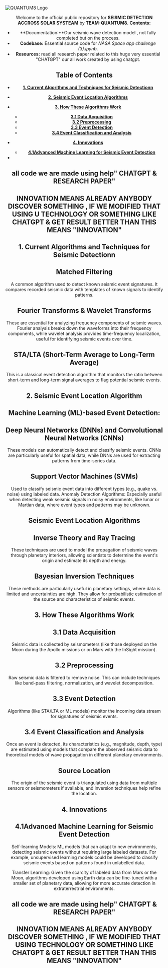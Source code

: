 ![QUANTUM8 Logo]("QUANTUM8LOGO.jpeg")
<div align="center">

Welcome to the official public repository for **SEISMIC DETECTION ACCROSS SOLAR SYSTEAM** by **TEAM-QUANTUM8**.
**Contents:**  
- **Documentation:**Our seismic wave detection model , not fully completed but on the process.
- **Codebase:** Essential source code for *NASA Space app challenge (3).ipynb*.
- **Resources:** read all research paper related to this huge very essential "CHATGPT" our all work created by using chatgpt.
## Table of Contents
- [**1. Current Algorithms and Techniques for Seismic Detectionn**](#1-algorithm)
- [**2. Seismic Event Location Algorithms**](#2-location)
- [**3.  How These Algorithms Work**](#3-working-principle)
   - [**3.1 Data Acquisition**](#31-Data-Acquisition)
   - [**3.2 Preprocessing**](#32-Preprocessing)
   - [**3.3 Event Detection**](#33-Event-Detection)
   - [**3.4 Event Classification and Analysis**](#34-Event-Classification-Analysis)
   
- [**4. Innovations**](#4-Innovations)
   - [**4.1Advanced Machine Learning for Seismic Event Detection**](#41-Waveform-Enhancement-via-AIs)
     
-
## all code we are made using help" CHATGPT & RESEARCH PAPER"
## INNOVATION MEANS ALREADY ANYBODY DISCOVER SOMETHING , IF WE MODIFIED THAT USING U   TECHNOLOGY OR SOMETHING LIKE CHATGPT & GET RESULT BETTER THAN THIS MEANS "INNOVATION"



## 1. Current Algorithms and Techniques for Seismic Detectionn
## Matched Filtering
A common algorithm used to detect known seismic event signatures. It compares recorded seismic data with templates of known signals to identify patterns.
## Fourier Transforms & Wavelet Transforms
These are essential for analyzing frequency components of seismic waves. Fourier analysis breaks down the waveforms into their frequency components, while wavelet analysis provides time-frequency localization, useful for identifying seismic events over time.
## STA/LTA (Short-Term Average to Long-Term Average)
This is a classical event detection algorithm that monitors the ratio between short-term and long-term signal averages to flag potential seismic events.

## 2. Seismic Event Location Algorithm
## Machine Learning (ML)-based Event Detection:
## Deep Neural Networks (DNNs) and Convolutional Neural Networks (CNNs)
These models can automatically detect and classify seismic events. CNNs are particularly useful for spatial data, while DNNs are used for extracting patterns from time-series data.
## Support Vector Machines (SVMs)
Used to classify seismic event data into different types (e.g., quake vs. noise) using labeled data.
Anomaly Detection Algorithms: Especially useful when detecting weak seismic signals in noisy environments, like lunar or Martian data, where event types and patterns may be unknown.

## Seismic Event Location Algorithms
  ## Inverse Theory and Ray Tracing
These techniques are used to model the propagation of seismic waves through planetary interiors, allowing scientists to determine the event's origin and estimate its depth and energy.
## Bayesian Inversion Techniques
These methods are particularly useful in planetary settings, where data is limited and uncertainties are high. They allow for probabilistic estimation of the source and characteristics of seismic events.

## 3.  How These Algorithms Work
## 3.1 Data Acquisition 
Seismic data is collected by seismometers (like those deployed on the Moon during the Apollo missions or on Mars with the InSight mission).

## 3.2 Preprocessing
Raw seismic data is filtered to remove noise. This can include techniques like band-pass filtering, normalization, and wavelet decomposition.

## 3.3 Event Detection
Algorithms (like STA/LTA or ML models) monitor the incoming data stream for signatures of seismic events.

## 3.4 Event Classification and Analysis 
Once an event is detected, its characteristics (e.g., magnitude, depth, type) are estimated using models that compare the observed seismic data to theoretical models of wave propagation in different planetary environments.

## Source Location
The origin of the seismic event is triangulated using data from multiple sensors or seismometers if available, and inversion techniques help refine the location.


## 4. Innovations
## 4.1Advanced Machine Learning for Seismic Event Detection
Self-learning Models: ML models that can adapt to new environments, detecting seismic events without requiring large labeled datasets. For example, unsupervised learning models could be developed to classify seismic events based on patterns found in unlabelled data.

Transfer Learning: Given the scarcity of labeled data from Mars or the Moon, algorithms developed using Earth data can be fine-tuned with a smaller set of planetary data, allowing for more accurate detection in extraterrestrial environments.


## all code we are made using help" CHATGPT & RESEARCH PAPER"
## INNOVATION MEANS ALREADY ANYBODY DISCOVER SOMETHING , IF WE MODIFIED THAT USING  TECHNOLOGY OR SOMETHING LIKE CHATGPT & GET RESULT BETTER THAN THIS MEANS "INNOVATION"

